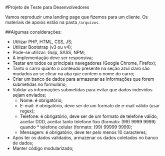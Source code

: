 #Projeto de Teste para Desenvolvedores

Vamos reproduzir uma landing page que fizemos para um cliente. 
Os materiais de apoios estão na pasta `/arquivos`.

##Algumas considerações:

- Utilizar PHP, HTML, CSS, JS;
- Utilizar Bootstrap (v3 ou v4);
- Pode-se utilizar: Gulp, SASS, NPM;
- A implementação deve ser responsiva;
- Testar em todos os principais navegadores (Google Chrome, Firefox);
- Tanto o carro quanto o conteúdo presente na seção azul claro são mudados ao se clicar na aba que contem o nome do carro;
- Criar um banco de dados para armazenar as informações que forem submetidas no formulário;
- Validar as informações submetidas para evitar que dados indevidos sejam enviados;
    * Nome: é obrigatório;
    * E-mail: é obrigatório, deve ser de um formato de e-mail válido (usar regex);
    * Telefone: é obrigatório, deve ser de um formato de telefone válido, aceitar DDD, aceitar tanto telefone fixo (formato: (99) 9999 9999) quando * telefone celular (formato: (99) 99999 9999);
    * Mensagem: é obrigatório, deve ter pelo menos 10 caracteres;
- Após ter os dados validados, armazenar os dados coletados no banco de dados;
- Manter código modularizado;
